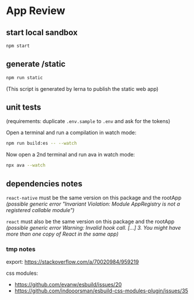 # App Review

## start local sandbox

```sh
npm start
```

## generate /static

```sh
npm run static
```

(This script is generated by lerna to publish the static web app)

## unit tests

(requirements: duplicate `.env.sample` to `.env` and ask for the tokens)

Open a terminal and run a compilation in watch mode:

```sh
npm run build:es -- --watch
```

Now open a 2nd terminal and run ava in watch mode:

```sh
npx ava --watch
```

## dependencies notes

`react-native` must be the same version on this package and the rootApp
*(possible generic error "Invariant Violation: Module AppRegistry is not a registered callable module")*

`react` must also be the same version on this package and the rootApp
*(possible generic error Warning: Invalid hook call. [...] 3. You might have more than one copy of React in the same app)*

### tmp notes

export: <https://stackoverflow.com/a/70020984/959219>

css modules:

- <https://github.com/evanw/esbuild/issues/20>
- <https://github.com/indooorsman/esbuild-css-modules-plugin/issues/35>
